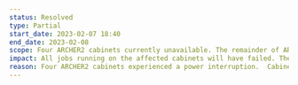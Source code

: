 ```yaml
---
status: Resolved
type: Partial
start_date: 2023-02-07 18:40
end_date: 2023-02-08
scope: Four ARCHER2 cabinets currently unavailable. The remainder of ARCHER2 is continuing to run as normal.
impact: All jobs running on the affected cabinets will have failed. These should not have been charged.
reason: Four ARCHER2 cabinets experienced a power interruption.  Cabinets returned to service.   
---
```



